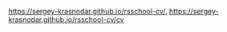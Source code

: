 https://sergey-krasnodar.github.io/rsschool-cv/,
https://sergey-krasnodar.github.io/rsschool-cv/cv

